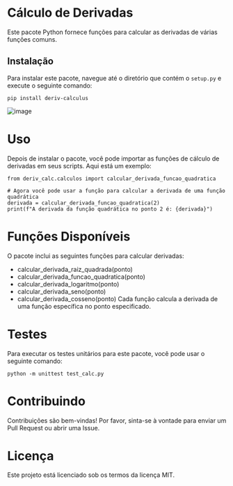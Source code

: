 # Cálculo de Derivadas

Este pacote Python fornece funções para calcular as derivadas de várias funções comuns.

## Instalação

Para instalar este pacote, navegue até o diretório que contém o `setup.py` e execute o seguinte comando:

```
pip install deriv-calculus

```

![image](https://github.com/CharlieCidral/deriv-pypck/assets/69029099/ceb30892-7e1d-4628-9da1-76a6d2d7428b)


# Uso

Depois de instalar o pacote, você pode importar as funções de cálculo de derivadas em seus scripts. Aqui está um exemplo:
```
from deriv_calc.calculos import calcular_derivada_funcao_quadratica

# Agora você pode usar a função para calcular a derivada de uma função quadrática
derivada = calcular_derivada_funcao_quadratica(2)
print(f"A derivada da função quadrática no ponto 2 é: {derivada}")
```

# Funções Disponíveis
O pacote inclui as seguintes funções para calcular derivadas:

- calcular_derivada_raiz_quadrada(ponto)
- calcular_derivada_funcao_quadratica(ponto)
- calcular_derivada_logaritmo(ponto)
- calcular_derivada_seno(ponto)
- calcular_derivada_cosseno(ponto)
Cada função calcula a derivada de uma função específica no ponto especificado.

# Testes
Para executar os testes unitários para este pacote, você pode usar o seguinte comando:
```
python -m unittest test_calc.py

```
# Contribuindo
Contribuições são bem-vindas! Por favor, sinta-se à vontade para enviar um Pull Request ou abrir uma Issue.

# Licença
Este projeto está licenciado sob os termos da licença MIT.
